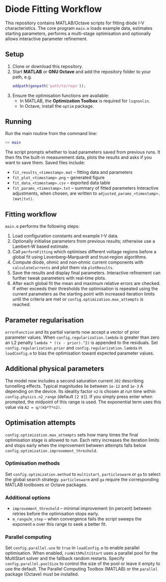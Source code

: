 # Diode Fitting Workflow

This repository contains MATLAB/Octave scripts for fitting diode I-V characteristics. The core program `main.m` loads example data, estimates starting parameters, performs a multi-stage optimisation and optionally allows interactive parameter refinement.

## Setup

1. Clone or download this repository.
2. Start **MATLAB** or **GNU Octave** and add the repository folder to your path, e.g.
   ```matlab
   addpath(genpath('path/to/repo'));
   ```
3. Ensure the optimisation functions are available:
   - In MATLAB, the **Optimization Toolbox** is required for `lsqnonlin`.
   - In Octave, install the `optim` package.

## Running

Run the main routine from the command line:
```matlab
>> main
```
The script prompts whether to load parameters saved from previous runs. It then fits the built-in measurement data, plots the results and asks if you want to save them. Saved files include:
- `fit_results_<timestamp>.mat` – fitting data and parameters
- `fit_plot_<timestamp>.png` – generated figure
- `fit_data_<timestamp>.csv` – exported data table
- `fit_params_<timestamp>.txt` – summary of fitted parameters
Interactive adjustments, when chosen, are written to `adjusted_params_<timestamp>.(mat|txt)`.

## Fitting workflow

`main.m` performs the following steps:
1. Load configuration constants and example I-V data.
2. Optionally initialise parameters from previous results; otherwise use a Lambert‑W based estimate.
3. Call `performFitting` which optimises different voltage regions before a global fit using Levenberg–Marquardt and trust‑region algorithms.
4. Compute diode, ohmic and non‑ohmic current components with `calculateCurrents` and plot them via `plotResults`.
5. Save the results and display final parameters. Interactive refinement can further tweak parameters with real‑time plots.
6. After each global fit the mean and maximum relative errors are checked.
   If either exceeds their thresholds the optimisation is repeated using the
   current parameters as the starting point with increased iteration limits
   until the criteria are met or `config.optimization.max_attempts` is reached.
## Parameter regularisation

`errorFunction` and its partial variants now accept a vector of prior parameter values. When `config.regularization.lambda` is greater than zero an L2 penalty
`lambda * ((x - prior).^2)` is appended to the residuals. Set `config.regularization.prior` and `config.regularization.lambda` in `loadConfig.m` to bias
the optimisation toward expected parameter values.

## Additional physical parameters

The model now includes a second saturation current `J02` describing tunnelling
effects. Typical magnitudes lie between `1e-12` and `1e-3` A depending on the
device. Its ideality factor `n2` is chosen at run time within
`config.physics.n2_range` (default `[2 8]`). If you simply press enter when
prompted, the midpoint of this range is used. The exponential term uses this
value via `A2 = q/(kb*T*n2)`.


## Optimisation attempts

`config.optimization.max_attempts` sets how many times the final optimisation
stage is allowed to run.  Each retry increases the iteration limits and stops
early when the improvement between attempts falls below
`config.optimization.improvement_threshold`.

### Optimisation methods

Set `config.optimization.method` to `multistart`, `particleswarm` or `ga` to
select the global search strategy. `particleswarm` and `ga` require the
corresponding MATLAB toolboxes or Octave packages.

### Additional options

- `improvement_threshold` – minimal improvement (in percent) between retries
  before the optimisation stops early.
- `m_range`/`m_step` – when convergence fails the script sweeps the exponent `m`
  over this range to seek a better fit.


### Parallel computing

Set `config.parallel.use` to `true` in `loadConfig.m` to enable parallel
optimisation. When enabled, `runWithMultiStart` uses a parallel pool for the
MultiStart solver and the fallback random restarts. Specify
`config.parallel.poolSize` to control the size of the pool or leave it empty to
use the default. The Parallel Computing Toolbox (MATLAB) or the `parallel`
package (Octave) must be installed.
